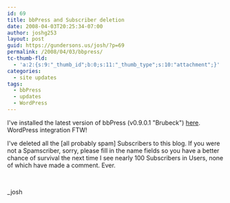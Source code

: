 ```yaml
---
id: 69
title: bbPress and Subscriber deletion
date: 2008-04-03T20:25:34-07:00
author: joshg253
layout: post
guid: https://gundersons.us/josh/?p=69
permalink: /2008/04/03/bbpress/
tc-thumb-fld:
  - 'a:2:{s:9:"_thumb_id";b:0;s:11:"_thumb_type";s:10:"attachment";}'
categories:
  - site updates
tags:
  - bbPress
  - updates
  - WordPress
---
```

I've installed the latest version of bbPress (v0.9.0.1 "Brubeck") <a href="/bbpress/">here</a>. WordPress integration FTW!

I've deleted all the [all probably spam] Subscribers to this blog. If you were not a Spamscriber, sorry, please fill in the name fields so you have a better chance of survival the next time I see nearly 100 Subscribers in Users, none of which have made a comment. Ever.

&nbsp;

_josh